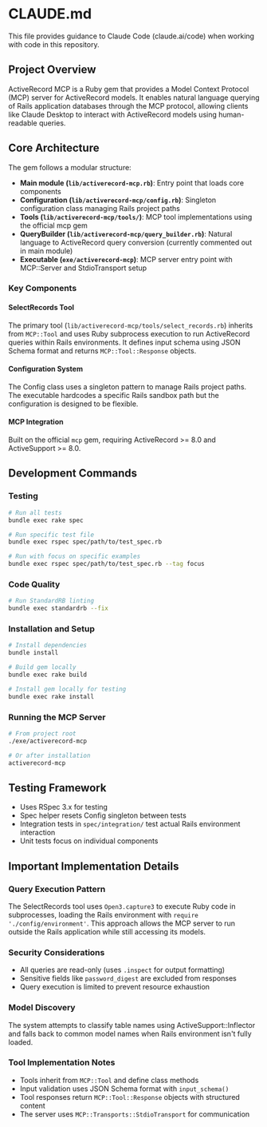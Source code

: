 # CLAUDE.md

This file provides guidance to Claude Code (claude.ai/code) when working with code in this repository.

## Project Overview

ActiveRecord MCP is a Ruby gem that provides a Model Context Protocol (MCP) server for ActiveRecord models. It enables natural language querying of Rails application databases through the MCP protocol, allowing clients like Claude Desktop to interact with ActiveRecord models using human-readable queries.

## Core Architecture

The gem follows a modular structure:

- **Main module (`lib/activerecord-mcp.rb`)**: Entry point that loads core components
- **Configuration (`lib/activerecord-mcp/config.rb`)**: Singleton configuration class managing Rails project paths
- **Tools (`lib/activerecord-mcp/tools/`)**: MCP tool implementations using the official mcp gem
- **QueryBuilder (`lib/activerecord-mcp/query_builder.rb`)**: Natural language to ActiveRecord query conversion (currently commented out in main module)
- **Executable (`exe/activerecord-mcp`)**: MCP server entry point with MCP::Server and StdioTransport setup

### Key Components

#### SelectRecords Tool
The primary tool (`lib/activerecord-mcp/tools/select_records.rb`) inherits from `MCP::Tool` and uses Ruby subprocess execution to run ActiveRecord queries within Rails environments. It defines input schema using JSON Schema format and returns `MCP::Tool::Response` objects.

#### Configuration System
The Config class uses a singleton pattern to manage Rails project paths. The executable hardcodes a specific Rails sandbox path but the configuration is designed to be flexible.

#### MCP Integration
Built on the official `mcp` gem, requiring ActiveRecord >= 8.0 and ActiveSupport >= 8.0.

## Development Commands

### Testing
```bash
# Run all tests
bundle exec rake spec

# Run specific test file
bundle exec rspec spec/path/to/test_spec.rb

# Run with focus on specific examples
bundle exec rspec spec/path/to/test_spec.rb --tag focus
```

### Code Quality
```bash
# Run StandardRB linting
bundle exec standardrb --fix
```

### Installation and Setup
```bash
# Install dependencies
bundle install

# Build gem locally
bundle exec rake build

# Install gem locally for testing
bundle exec rake install
```

### Running the MCP Server
```bash
# From project root
./exe/activerecord-mcp

# Or after installation
activerecord-mcp
```

## Testing Framework

- Uses RSpec 3.x for testing
- Spec helper resets Config singleton between tests
- Integration tests in `spec/integration/` test actual Rails environment interaction
- Unit tests focus on individual components

## Important Implementation Details

### Query Execution Pattern
The SelectRecords tool uses `Open3.capture3` to execute Ruby code in subprocesses, loading the Rails environment with `require './config/environment'`. This approach allows the MCP server to run outside the Rails application while still accessing its models.

### Security Considerations
- All queries are read-only (uses `.inspect` for output formatting)
- Sensitive fields like `password_digest` are excluded from responses
- Query execution is limited to prevent resource exhaustion

### Model Discovery
The system attempts to classify table names using ActiveSupport::Inflector and falls back to common model names when Rails environment isn't fully loaded.

### Tool Implementation Notes
- Tools inherit from `MCP::Tool` and define class methods
- Input validation uses JSON Schema format with `input_schema()` 
- Tool responses return `MCP::Tool::Response` objects with structured content
- The server uses `MCP::Transports::StdioTransport` for communication